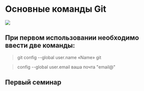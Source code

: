 # Основные команды Git

![](https://static.tildacdn.com/tild6430-6566-4465-b436-343639616430/git.png)

## При первом использовании необходимо ввести две команды:

> git config --global user.name «Name» git 

> config --global user.email ваша почта "email@"

## Первый семинар